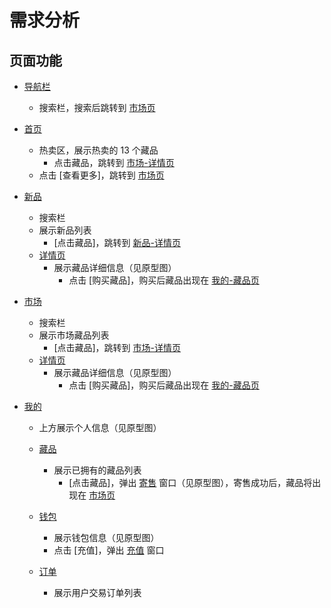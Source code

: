 # 需求分析


## 页面功能

- [导航栏](#)
  - 搜索栏，搜索后跳转到 [市场页](#)

- [首页](#)
  - 热卖区，展示热卖的 13 个藏品
    - 点击藏品，跳转到 [市场-详情页](#)
  - 点击 [查看更多]，跳转到 [市场页](#)

- [新品](#)
  - 搜索栏
  - 展示新品列表
    - [点击藏品]，跳转到 [新品-详情页](#)
  - [详情页](#)
    - 展示藏品详细信息（见原型图）
      - 点击 [购买藏品]，购买后藏品出现在 [我的-藏品页](#)

- [市场](#)
  - 搜索栏
  - 展示市场藏品列表
    - [点击藏品]，跳转到 [市场-详情页](#)
  - [详情页](#)
    - 展示藏品详细信息（见原型图）
      - 点击 [购买藏品]，购买后藏品出现在 [我的-藏品页](#)

- [我的](#)
  - 上方展示个人信息（见原型图）

  - [藏品](#)
    - 展示已拥有的藏品列表
      - [点击藏品]，弹出 [寄售](#) 窗口（见原型图），寄售成功后，藏品将出现在 [市场页](#)

  - [钱包](#)
    - 展示钱包信息（见原型图）
    - 点击 [充值]，弹出 [充值](#) 窗口

  - [订单](#)
    - 展示用户交易订单列表
